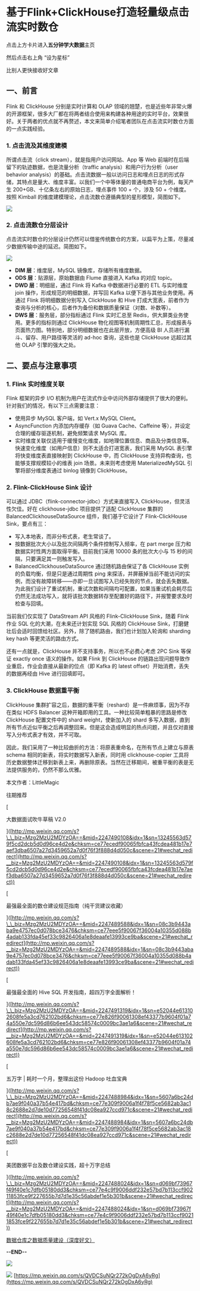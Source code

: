 # 基于Flink+ClickHouse打造轻量级点击流实时数仓
点击上方卡片进入**五分钟学大数据**主页  

然后点击右上角 “设为星标”  

比别人更快接收好文章

## 一、前言

Flink 和 ClickHouse 分别是实时计算和 OLAP 领域的翘楚，也是近些年非常火爆的开源框架，很多大厂都在将两者结合使用来构建各种用途的实时平台，效果很好。关于两者的优点就不再赘述，本文来简单介绍笔者团队在点击流实时数仓方面的一点实践经验。

### 1. 点击流及其维度建模

所谓点击流（click stream），就是指用户访问网站、App 等 Web 前端时在后端留下的轨迹数据，也是流量分析（traffic analysis）和用户行为分析（user behavior analysis）的基础。点击流数据一般以访问日志和埋点日志的形式存储，其特点是量大、维度丰富。以我们一个中等体量的普通电商平台为例，每天产生 200+GB、十亿条左右的原始日志，埋点事件 100 + 个，涉及 50 + 个维度。按照 Kimball 的维度建模理论，点击流数仓遵循典型的星形模型，简图如下。

![](https://mmbiz.qpic.cn/mmbiz_png/UdK9ByfMT2PYfNskNjoprP2w71lbAiaKvepFOA4mBiaKjGGuPNIg7Dcbic8A9fQ26qa2NNORsZSkb60mUp0Unp2WQ/640?wx_fmt=png)

### 2. 点击流数仓分层设计

点击流实时数仓的分层设计仍然可以借鉴传统数仓的方案，以扁平为上策，尽量减少数据传输中途的延迟。简图如下。

![](https://mmbiz.qpic.cn/mmbiz_png/UdK9ByfMT2PYfNskNjoprP2w71lbAiaKvHJlLibQFCTRrmm1oWwPfCYntrGv7xoTqGwj4jibaoSZ32mupuR1pqooA/640?wx_fmt=png)

-   **DIM 层**：维度层，MySQL 镜像库，存储所有维度数据。
-   **ODS 层**：贴源层，原始数据由 Flume 直接进入 Kafka 的对应 topic。
-   **DWD 层**：明细层，通过 Flink 将 Kafka 中数据进行必要的 ETL 与实时维度 join 操作，形成规范的明细数据，并写回 Kafka 以便下游与其他业务使用。再通过 Flink 将明细数据分别写入 ClickHouse 和 Hive 打成大宽表，前者作为查询与分析的核心，后者作为备份和数据质量保证（对数、补数等）。
-   **DWS 层**：服务层，部分指标通过 Flink 实时汇总至 Redis，供大屏类业务使用。更多的指标则通过 ClickHouse 物化视图等机制周期性汇总，形成报表与页面热力图。特别地，部分明细数据也在此层开放，方便高级 BI 人员进行漏斗、留存、用户路径等灵活的 ad-hoc 查询，这些也是 ClickHouse 远超过其他 OLAP 引擎的强大之处。

## 二、要点与注意事项

### 1. Flink 实时维度关联

Flink 框架的异步 I/O 机制为用户在流式作业中访问外部存储提供了很大的便利。针对我们的情况，有以下三点需要注意：

-   使用异步 MySQL 客户端，如 Vert.x MySQL Client。
-   AsyncFunction 内添加内存缓存（如 Guava Cache、Caffeine 等），并设定合理的缓存驱逐机制，避免频繁请求 MySQL 库。
-   实时维度关联仅适用于缓慢变化维度，如地理位置信息、商品及分类信息等。快速变化维度（如用户信息）则不太适合打进宽表，我们采用 MySQL 表引擎将快变维度表直接映射到 ClickHouse 中，而 ClickHouse 支持异构查询，也能够支撑规模较小的维表 join 场景。未来则考虑使用 MaterializedMySQL 引擎将部分维度表通过 binlog 镜像到 ClickHouse。

### 2. Flink-ClickHouse Sink 设计

可以通过 JDBC（flink-connector-jdbc）方式来直接写入 ClickHouse，但灵活性欠佳。好在 clickhouse-jdbc 项目提供了适配 ClickHouse 集群的 BalancedClickhouseDataSource 组件，我们基于它设计了 Flink-ClickHouse Sink，要点有三：

-   写入本地表，而非分布式表，老生常谈了。
-   按数据批次大小以及批次间隔两个条件控制写入频率，在 part merge 压力和数据实时性两方面取得平衡。目前我们采用 10000 条的批次大小与 15 秒的间隔，只要满足其一则触发写入。
-   BalancedClickhouseDataSource 通过随机路由保证了各 ClickHouse 实例的负载均衡，但是只是通过周期性 ping 来探活，并屏蔽掉当前不能访问的实例，而没有故障转移——亦即一旦试图写入已经失败的节点，就会丢失数据。为此我们设计了重试机制，重试次数和间隔均可配置，如果当重试机会耗尽后仍然无法成功写入，就将该批次数据转存至配置好的路径下，并报警要求及时检查与回填。

当前我们仅实现了 DataStream API 风格的 Flink-ClickHouse Sink，随着 Flink 作业 SQL 化的大潮，在未来还计划实现 SQL 风格的 ClickHouse Sink，打磨健壮后会适时回馈给社区。另外，除了随机路由，我们也计划加入轮询和 sharding key hash 等更灵活的路由方式。

还有一点就是，ClickHouse 并不支持事务，所以也不必费心考虑 2PC Sink 等保证 exactly once 语义的操作。如果 Flink 到 ClickHouse 的链路出现问题导致作业重启，作业会直接从最新的位点（即 Kafka 的 latest offset）开始消费，丢失的数据再经由 Hive 进行回填即可。

### 3. ClickHouse 数据重平衡

ClickHouse 集群扩容之后，数据的重平衡（reshard）是一件麻烦事，因为不存在类似 HDFS Balancer 这种开箱即用的工具。一种比较简单粗暴的思路是修改 ClickHouse 配置文件中的 shard weight，使新加入的 shard 多写入数据，直到所有节点近似平衡之后再调整回来。但是这会造成明显的热点问题，并且仅对直接写入分布式表才有效，并不可取。

因此，我们采用了一种比较曲折的方法：将原表重命名，在所有节点上建立与原表 schema 相同的新表，将实时数据写入新表，同时用 clickhouse-copier 工具将历史数据整体迁移到新表上来，再删除原表。当然在迁移期间，被重平衡的表是无法提供服务的，仍然不那么优雅。

本文作者：LittleMagic

往期推荐

\[

大数据面试吹牛草稿 V2.0

]([http://mp.weixin.qq.com/s?\_\_biz=Mzg2MzU2MDYzOA==&mid=2247490108&idx=1&sn=13245563d579f5cd2dcb5d0d96ce4d2e&chksm=ce77ecedf90065fbfca43fcdea481b17e7aef3dba6507a27d3459652a7d0f76f3f888d4d050c&scene=21#wechat_redirect](http://mp.weixin.qq.com/s?__biz=Mzg2MzU2MDYzOA==&mid=2247490108&idx=1&sn=13245563d579f5cd2dcb5d0d96ce4d2e&chksm=ce77ecedf90065fbfca43fcdea481b17e7aef3dba6507a27d3459652a7d0f76f3f888d4d050c&scene=21#wechat_redirect))

\[

最强最全面的数仓建设规范指南（纯干货建议收藏）

]([http://mp.weixin.qq.com/s?\_\_biz=Mzg2MzU2MDYzOA==&mid=2247489588&idx=1&sn=08c3b9443aba9e4757ec0d078bce3476&chksm=ce77eee5f90067f36004a10355d088b4adab133fda45ef33c9826406a1e8deaafe13993ce9ba&scene=21#wechat_redirect](http://mp.weixin.qq.com/s?__biz=Mzg2MzU2MDYzOA==&mid=2247489588&idx=1&sn=08c3b9443aba9e4757ec0d078bce3476&chksm=ce77eee5f90067f36004a10355d088b4adab133fda45ef33c9826406a1e8deaafe13993ce9ba&scene=21#wechat_redirect))

\[

最强最全面的 Hive SQL 开发指南，超四万字全面解析！

]([http://mp.weixin.qq.com/s?\_\_biz=Mzg2MzU2MDYzOA==&mid=2247491319&idx=1&sn=e52044e613102608fe5a3cd762102bd6&chksm=ce77e826f90061308ef43377b9604f01a74a550e7dc596d86b6ee543dc58574c0009bc3ae1a6&scene=21#wechat_redirect](http://mp.weixin.qq.com/s?__biz=Mzg2MzU2MDYzOA==&mid=2247491319&idx=1&sn=e52044e613102608fe5a3cd762102bd6&chksm=ce77e826f90061308ef43377b9604f01a74a550e7dc596d86b6ee543dc58574c0009bc3ae1a6&scene=21#wechat_redirect))

\[

五万字 | 耗时一个月，整理出这份 Hadoop 吐血宝典

]([http://mp.weixin.qq.com/s?\_\_biz=Mzg2MzU2MDYzOA==&mid=2247488984&idx=1&sn=5607a6bc24db7ae9f040a37b54e417bd&chksm=ce77e309f9006a1f4f78f5ce5682ab3ac18c2688e2d7de10d77256548f41dc08ea927ccd971c&scene=21#wechat_redirect](http://mp.weixin.qq.com/s?__biz=Mzg2MzU2MDYzOA==&mid=2247488984&idx=1&sn=5607a6bc24db7ae9f040a37b54e417bd&chksm=ce77e309f9006a1f4f78f5ce5682ab3ac18c2688e2d7de10d77256548f41dc08ea927ccd971c&scene=21#wechat_redirect))

\[

美团数据平台及数仓建设实践，超十万字总结

]([http://mp.weixin.qq.com/s?\_\_biz=Mzg2MzU2MDYzOA==&mid=2247488024&idx=1&sn=d069bf73967f49f40e1c7dfb05180dd3&chksm=ce77e4c9f9006ddf232e57bd7b113ccf90211853fce9f227655b7d7d1e35c56abdef1e5b301b&scene=21#wechat_redirect](http://mp.weixin.qq.com/s?__biz=Mzg2MzU2MDYzOA==&mid=2247488024&idx=1&sn=d069bf73967f49f40e1c7dfb05180dd3&chksm=ce77e4c9f9006ddf232e57bd7b113ccf90211853fce9f227655b7d7d1e35c56abdef1e5b301b&scene=21#wechat_redirect))

[数据仓库之数据质量建设（深度好文）](http://mp.weixin.qq.com/s?__biz=Mzg2MzU2MDYzOA==&mid=2247487775&idx=1&sn=438350dffe6b1cac346f292cc42bc3e1&chksm=ce77e7cef9006ed8c124adf74fe9270f2894bdb56962668bea945adf2167f49a214e2f5267cf&scene=21#wechat_redirect)

**--END--**

![](https://mmbiz.qpic.cn/mmbiz/cZV2hRpuAPia3RFX6Mvw06kePJ7HbmI7b35o17yNJx4WHYPSQj280IElEicRPq2CviaJe8fjL2AeadmIjARqVZWnw/640?wx_fmt=jpeg)

![](https://mmbiz.qpic.cn/sz_mmbiz_png/ZubDbBye0zG2nW9msUBGp3lmbrXyyQPD4keYgsgVhnvmT3zBc5J9qQIxJNMxrzg6Laso7PoPGuQaMStSglsnibA/640?wx_fmt=png) 
 [https://mp.weixin.qq.com/s/QVDCSuNQr272kOgDxA6yRg](https://mp.weixin.qq.com/s/QVDCSuNQr272kOgDxA6yRg)
